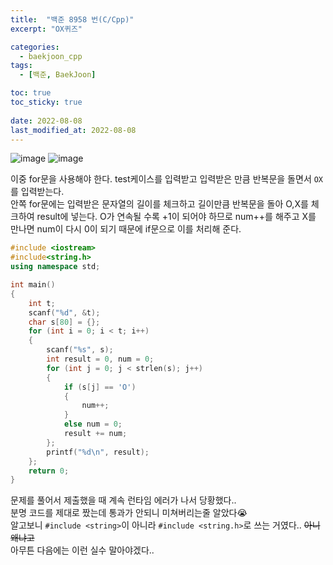 ```yaml
---
title:  "백준 8958 번(C/Cpp)"
excerpt: "OX퀴즈"

categories:
  - baekjoon_cpp
tags:
  - [백준, BaekJoon]

toc: true
toc_sticky: true
 
date: 2022-08-08
last_modified_at: 2022-08-08
---
```


![image](https://user-images.githubusercontent.com/106606698/183396977-e9670364-4b23-41e0-935f-4c977d977299.png)
![image](https://user-images.githubusercontent.com/106606698/183396980-8f3ec330-6379-4adb-a5aa-f070720a57e7.png)
 
이중 for문을 사용해야 한다.
test케이스를 입력받고 입력받은 만큼 반복문을 돌면서 `OX`를 입력받는다.  
안쪽 for문에는 입력받은 문자열의 길이를 체크하고 길이만큼 반복문을 돌아 O,X를 체크하여 result에 넣는다. O가 연속될 수록 +1이 되어야 하므로 num++를 해주고 X를 만나면 num이 다시 0이 되기 때문에 if문으로 이를 처리해 준다.

```c++
#include <iostream>
#include<string.h>
using namespace std;

int main()
{
    int t;
    scanf("%d", &t);
    char s[80] = {};
    for (int i = 0; i < t; i++)
    {
        scanf("%s", s);
        int result = 0, num = 0;
        for (int j = 0; j < strlen(s); j++)
        {
            if (s[j] == 'O')
            {
                num++;
            }
            else num = 0;
            result += num;
        };
        printf("%d\n", result);
    };
    return 0;
}
```  
문제를 풀어서 제출했을 때 계속 런타임 에러가 나서 당황했다..  
분명 코드를 제대로 짰는데 통과가 안되니 미쳐버리는줄 알았다😭  
알고보니 `#include <string>`이 아니라 `#include <string.h>`로 쓰는 거였다.. ~~아니 왜냐고~~  
아무튼 다음에는 이런 실수 말아야겠다..